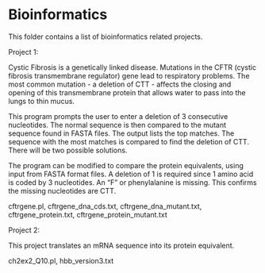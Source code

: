 # Bioinformatics
This folder contains a list of bioinformatics related projects.

Project 1:

Cystic Fibrosis is a genetically linked disease. Mutations in the CFTR (cystic fibrosis transmembrane regulator) gene lead to respiratory problems. The most common mutation - a deletion of CTT - affects the closing and opening of this transmembrane protein that allows water to pass into the lungs to thin mucus.

This program prompts the user to enter a deletion of 3 consecutive nucleotides. The normal sequence is then compared to the mutant sequence found in FASTA files. The output lists the top matches. The sequence with the most matches is compared to find the deletion of CTT. There will be two possible solutions. 

The program can be modified to compare the protein equivalents, using input from FASTA format files. A deletion of 1 is required since 1 amino acid is coded by 3 nucleotides.  An “F” or phenylalanine is missing. This confirms the missing nucleotides are CTT.

cftrgene.pl,
cftrgene_dna_cds.txt, cftrgene_dna_mutant.txt,
cftrgene_protein.txt, cftrgene_protein_mutant.txt

Project 2:

This project translates an mRNA sequence into its protein equivalent. 

ch2ex2_Q10.pl,
hbb_version3.txt
